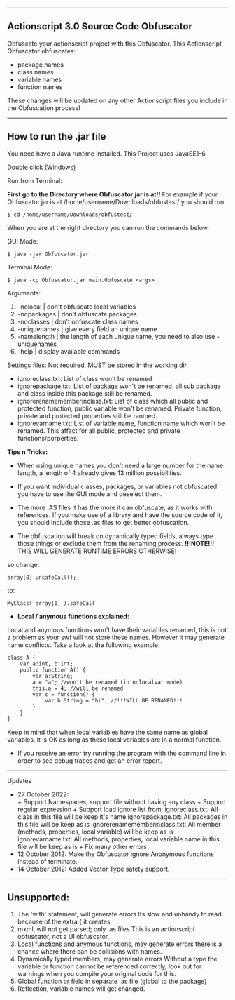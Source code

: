 ----------------------------------------
Actionscript 3.0 Source Code Obfuscator
----------------------------------------

Obfuscate your actionscript project with this Obfuscator. This Actionscript Obfuscator obfuscates:
- package names
- class names
- variable names
- function names

These changes will be updated on any other Actionscript files you include in the Obfuscation process!



------------------------
How to run the .jar file
------------------------

You need have a Java runtime installed. This Project uses JavaSE1-6

Double click (Windows)


Run from Terminal:

**First go to the Directory where Obfuscator.jar is at!!**
For example if your Obfuscator.jar is at /home/username/Downloads/obfustest/ you should run:

	$ cd /home/username/Downloads/obfustest/

When you are at the right directory you can run the commands below.


GUI Mode:

	$ java -jar Obfuscator.jar 

Terminal Mode:

	$ java -cp Obfuscator.jar main.Obfuscate <args>

Arguments:

1. -nolocal | don't obfuscate local variables
2. -nopackages | don't obfuscate packages
3. -noclasses | don't obfuscate class names
4. -uniquenames | give every field an unique name
5. -namelength <length> | the length of each unique name, you need to also use -uniquenames
6. -help | display available commands

Settings files: Not required, MUST be stored in the working dir
* ignoreclass.txt: List of class won't be renamed
* ignorepackage.txt: List of package won't be renamed, all sub package and class inside this package still be renamed.
* ignorerenamememberinclass.txt: List of class which all public and protected function, public variable won't be renamed. Private function, private and protected properties still be ranmed.
* ignorevarname.txt: List of variable name, function name which won't be renamed. This affact for all public, protected and private functions/porperties.

**Tips n Tricks:**

- When using unique names you don't need a large number for the name length, a length of 4 already gives 13 million possibilities.

- If you want individual classes, packages, or variables not obfuscated you have to use the GUI mode and deselect them.

- The more .AS files it has the more it can obfuscate, as it works with references. If you make use of a library and have the source code of it, you should include those .as files to get better obfuscation.

- The obfuscation will break on dynamically typed fields, always type those things or exclude them from the renaming process.
**!!!NOTE!!!** THIS WILL GENERATE RUNTIME ERRORS OTHERWISE!

so change:

	array[0].unsafeCall();

to:

	MyClass( array[0] ).safeCall

- **Local / anymous functions explained:**

Local and anymous functions won't have their variables renamed, this is not a problem as your swf will not store these names. However it may generate name conflicts. Take a look at the following example:

	class A {
		var a:int, b:int;
		public function A() {
			var a:String;
			a = "a"; //won't be renamed (in nolocalvar mode)
			this.a = 4; //will be renamed
			var c = function() {
				var b:String = "hi"; //!!!WILL BE RENAMED!!!
			}
		}
	}
Keep in mind that when local variables have the same name as global variables, it is OK as long as these local variables are in a normal function.

- If you receive an error try running the program with the command line in order to see debug traces and get an error report.

----------
Updates

- 27 October 2022:  
					+ Support Namespaces, support file without having any class
					+ Support regular expression
					+ Support load ignore list from:
						ignoreclass.txt: All class in this file will be keep it's name
						ignorepackage.txt: All packages in this file will be keep as is
						ignorerenamememberinclass.txt: All member (methods, properties, local variable) will be keep as is
						ignorevarname.txt:	All methods, properties, local variable name in this file will be keep as is
					+ Fix many other errors
- 12 October 2012:	Make the Obfuscator ignore Anonymous functions instead of terminate.
- 14 October 2012:	Added Vector Type safety support.

------------
Unsupported:
------------

1.	The 'with' statement, will generate errors
		Its slow and unhandy to read because of the extra { it creates
2.	mxml, will not get parsed; only .as files
		This is an actionscript obfuscator, not a UI obfuscator.
3.	Local functions and anymous functions, may generate errors
		there is a chance where there can be collisions with names.
4.	Dynamically typed members, may generate errors
		Without a type the variable or function cannot be referenced correctly, look out for warnings when you compile your original code for this.
5.	Global function or field in separate .as file (global to the package)
6.	Reflection, variable names will get changed.



